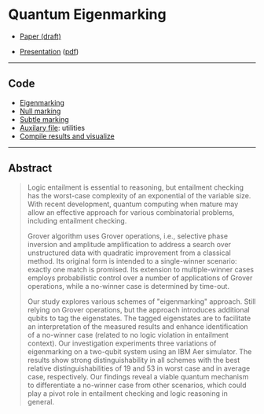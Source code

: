 # Quantum Eigenmarking

* [Paper (draft)](https://github.com/tatpongkatanyukul/Publication/blob/main/QEigenMarking/ArxivSearchEigenV2.pdf)

* [Presentation](https://github.com/tatpongkatanyukul/Publication/blob/main/QEigenMarking/EigenmarkingV4_8min.pptx) ([pdf]())

----

## Code

* [Eigenmarking](https://github.com/tatpongkatanyukul/Publication/blob/main/EigenMark_pub.ipynb)
* [Null marking](https://github.com/tatpongkatanyukul/Publication/blob/main/NullMark_pub.ipynb)
* [Subtle marking](https://github.com/tatpongkatanyukul/Publication/blob/main/SubtleMark_pub.ipynb)
* [Auxilary file](https://github.com/tatpongkatanyukul/Publication/blob/main/QLEAuxV2_pub.py): utilities
* [Compile results and visualize](https://mozart.en.kku.ac.th:8443/user/tatpong@kku.ac.th/lab/tree/Y2024/QMark/QSearchResultsV1.ipynb)

---

## Abstract

> Logic entailment is essential to reasoning, but entailment checking has the worst-case complexity of an exponential of the variable size. With recent development, quantum computing when mature may allow an effective approach for various combinatorial problems, including entailment checking.
>
> Grover algorithm uses Grover operations, i.e., selective phase inversion and amplitude amplification to address a search over unstructured data with quadratic improvement from a classical method. Its original form is intended to a single-winner scenario: exactly one match is promised. Its extension to multiple-winner cases employs probabilistic control over a number of applications of Grover operations, while a no-winner case is determined by time-out.
> 
> Our study explores various schemes of "eigenmarking" approach.
> Still relying on Grover operations, but the approach introduces additional qubits to tag the eigenstates. The tagged eigenstates are to facilitate an interpretation of the measured results and enhance identification of a no-winner case (related to no logic violation in entailment context).
> Our investigation experiments three variations of eigenmarking on a two-qubit system using an IBM Aer simulator. The results show strong distinguishability in all schemes with the best relative distinguishabilities of 19 and 53 in worst case and in average case, respectively. Our findings reveal a viable quantum mechanism to differentiate a no-winner case from other scenarios, which could play a pivot role in entailment checking and logic reasoning in general.
